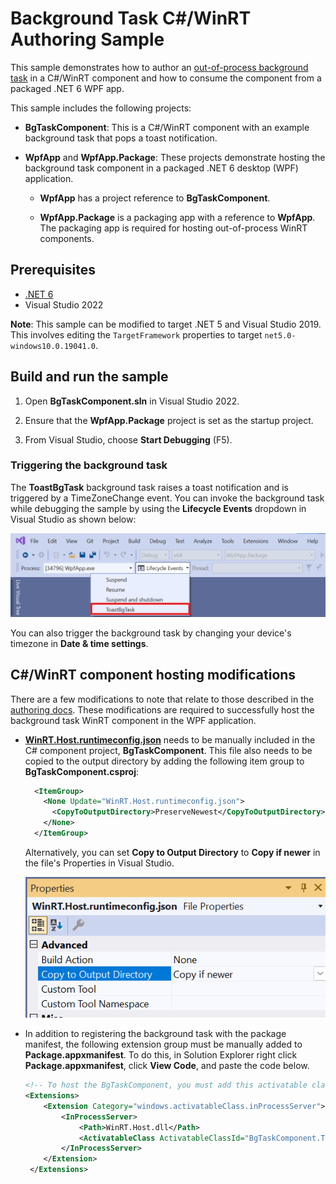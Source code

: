 # Background Task C#/WinRT Authoring Sample

This sample demonstrates how to author an [out-of-process background task](https://docs.microsoft.com/windows/uwp/launch-resume/create-and-register-a-background-task) in a C#/WinRT component and how to consume the component from a packaged .NET 6 WPF app.

This sample includes the following projects:

- **BgTaskComponent**: This is a C#/WinRT component with an example background task that pops a toast notification.

- **WpfApp** and **WpfApp.Package**: These projects demonstrate hosting the background task component in a packaged .NET 6 desktop (WPF) application.

  - **WpfApp** has a project reference to **BgTaskComponent**.

  - **WpfApp.Package** is a packaging app with a reference to **WpfApp**. The packaging app is required for hosting out-of-process WinRT components.

## Prerequisites

* [.NET 6](https://dotnet.microsoft.com/download/dotnet/6.0)
* Visual Studio 2022

**Note**: This sample can be modified to target .NET 5 and Visual Studio 2019. This involves editing the `TargetFramework` properties to target `net5.0-windows10.0.19041.0`.

## Build and run the sample

1. Open **BgTaskComponent.sln** in Visual Studio 2022.

2. Ensure that the **WpfApp.Package** project is set as the startup project.

3. From Visual Studio, choose **Start Debugging** (F5).

### Triggering the background task

The **ToastBgTask** background task raises a toast notification and is triggered by a TimeZoneChange event. You can invoke the background task while debugging the sample by using the **Lifecycle Events** dropdown in Visual Studio as shown below:

![Lifecycle Events dropdown](images/LifecycleEvents.png)

You can also trigger the background task by changing your device's timezone in **Date & time settings**.

## C#/WinRT component hosting modifications

There are a few modifications to note that relate to those described in the [authoring docs](https://github.com/microsoft/CsWinRT/blob/master/docs/authoring.md). These modifications are required to successfully host the background task WinRT component in the WPF application.

- [**WinRT.Host.runtimeconfig.json**](BgTaskComponent/WinRT.Host.runtimeconfig.json) needs to be manually included in the C# component project, **BgTaskComponent**. This file also needs to be copied to the output directory by adding the following item group to **BgTaskComponent.csproj**:

  ```xml
    <ItemGroup>
      <None Update="WinRT.Host.runtimeconfig.json">
        <CopyToOutputDirectory>PreserveNewest</CopyToOutputDirectory>
      </None>
    </ItemGroup>
  ```

  Alternatively, you can set **Copy to Output Directory** to **Copy if newer** in the file's Properties in Visual Studio.

  ![RuntimeConfig VS Properties UI](images/RuntimeconfigVS.png)

- In addition to registering the background task with the package manifest, the following extension group must be manually added to **Package.appxmanifest**. To do this, in Solution Explorer right click **Package.appxmanifest**, click **View Code**, and paste the code below.

  ```xml
  <!-- To host the BgTaskComponent, you must add this activatable class entry -->
  <Extensions>
      <Extension Category="windows.activatableClass.inProcessServer">
          <InProcessServer>
              <Path>WinRT.Host.dll</Path>
              <ActivatableClass ActivatableClassId="BgTaskComponent.ToastBgTask" ThreadingModel="both" />
          </InProcessServer>
      </Extension>
   </Extensions>
   ```